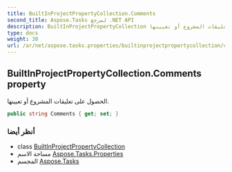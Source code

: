 ```yaml
---
title: BuiltInProjectPropertyCollection.Comments
second_title: Aspose.Tasks لمرجع .NET API
description: BuiltInProjectPropertyCollection ملكية. الحصول على تعليقات المشروع أو تعيينها.
type: docs
weight: 30
url: /ar/net/aspose.tasks.properties/builtinprojectpropertycollection/comments/
---
```

## BuiltInProjectPropertyCollection.Comments property

الحصول على تعليقات المشروع أو تعيينها.

```csharp
public string Comments { get; set; }
```

### أنظر أيضا

* class [BuiltInProjectPropertyCollection](../)
* مساحة الاسم [Aspose.Tasks.Properties](../../builtinprojectpropertycollection/)
* المجسم [Aspose.Tasks](../../../)


